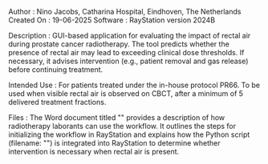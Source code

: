 
 Author        : Nino Jacobs, Catharina Hospital, Eindhoven, The Netherlands
 Created On    : 19-06-2025
 Software      : RayStation version 2024B

 Description   : GUI-based application for evaluating the impact of rectal air during
                 prostate cancer radiotherapy. The tool predicts whether the presence of
                 rectal air may lead to exceeding clinical dose thresholds.
                 If necessary, it advises intervention (e.g., patient removal and gas release)
                 before continuing treatment.

 Intended Use  : For patients treated under the in-house protocol PR66.
                 To be used when visible rectal air is observed on CBCT,
                 after a minimum of 5 delivered treatment fractions.

Files          : The Word document titled "" provides a description of how radiotherapy laborants can use the workflow.
                 It outlines the steps for initializing the workflow in RayStation and explains how the Python script (filename: "") is 
                 integrated into RayStation to determine whether intervention is necessary when rectal air is present.
